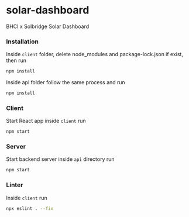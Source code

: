 # solar-dashboard
BHCI x Solbridge Solar Dashboard

### Installation
Inside `client` folder, delete node_modules and package-lock.json if exist, then run
```bash
npm install
```
Inside api folder follow the same process and run
```bash
npm install
```

### Client
Start React app inside `client` run
```bash
npm start
```

### Server
Start backend server inside `api` directory run
```bash
npm start
```

### Linter
Inside `client` run
```bash
npx eslint . --fix
```
